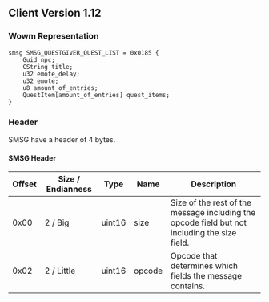 ## Client Version 1.12

### Wowm Representation
```rust,ignore
smsg SMSG_QUESTGIVER_QUEST_LIST = 0x0185 {
    Guid npc;    
    CString title;    
    u32 emote_delay;    
    u32 emote;    
    u8 amount_of_entries;    
    QuestItem[amount_of_entries] quest_items;    
}

```
### Header
SMSG have a header of 4 bytes.

#### SMSG Header
| Offset | Size / Endianness | Type   | Name   | Description |
| ------ | ----------------- | ------ | ------ | ----------- |
| 0x00   | 2 / Big           | uint16 | size   | Size of the rest of the message including the opcode field but not including the size field.|
| 0x02   | 2 / Little        | uint16 | opcode | Opcode that determines which fields the message contains.|
